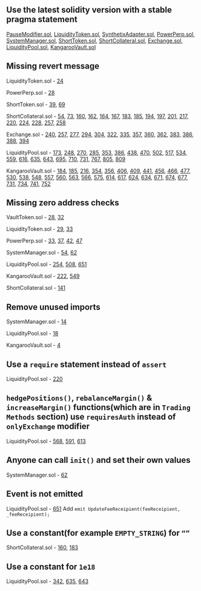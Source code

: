 ## Use the latest solidity version with a stable pragma statement
[PauseModifier.sol](https://github.com/code-423n4/2023-03-polynomial/blob/main/src/utils/PauseModifier.sol#L3), [LiquidityToken.sol](https://github.com/code-423n4/2023-03-polynomial/blob/main/src/LiquidityToken.sol#L2), [SynthetixAdapter.sol](https://github.com/code-423n4/2023-03-polynomial/blob/main/src/SynthetixAdapter.sol#L2), [PowerPerp.sol](https://github.com/code-423n4/2023-03-polynomial/blob/main/src/PowerPerp.sol#L2), [SystemManager.sol](https://github.com/code-423n4/2023-03-polynomial/blob/main/src/SystemManager.sol#L2), [ShortToken.sol](https://github.com/code-423n4/2023-03-polynomial/blob/main/src/ShortToken.sol#L2), [ShortCollateral.sol](), [Exchange.sol](https://github.com/code-423n4/2023-03-polynomial/blob/main/src/Exchange.sol#L2), [LiquidityPool.sol](https://github.com/code-423n4/2023-03-polynomial/blob/main/src/LiquidityPool.sol#L2), [KangarooVault.sol](https://github.com/code-423n4/2023-03-polynomial/blob/main/src/KangarooVault.sol#L2)

## Missing revert message
LiquidityToken.sol - [24](https://github.com/code-423n4/2023-03-polynomial/blob/main/src/LiquidityToken.sol#L24)

PowerPerp.sol - [28](https://github.com/code-423n4/2023-03-polynomial/blob/main/src/PowerPerp.sol#L28)

ShortToken.sol - [39](https://github.com/code-423n4/2023-03-polynomial/blob/main/src/ShortToken.sol#L39), [69](https://github.com/code-423n4/2023-03-polynomial/blob/main/src/ShortToken.sol#L69)

ShortCollateral.sol - [54](https://github.com/code-423n4/2023-03-polynomial/blob/main/src/ShortCollateral.sol#L54), [73](https://github.com/code-423n4/2023-03-polynomial/blob/main/src/ShortCollateral.sol#L73), [160](https://github.com/code-423n4/2023-03-polynomial/blob/main/src/ShortCollateral.sol#L160), [162](https://github.com/code-423n4/2023-03-polynomial/blob/main/src/ShortCollateral.sol#L162), [164](https://github.com/code-423n4/2023-03-polynomial/blob/main/src/ShortCollateral.sol#L164), [167](https://github.com/code-423n4/2023-03-polynomial/blob/main/src/ShortCollateral.sol#L167), [183](https://github.com/code-423n4/2023-03-polynomial/blob/main/src/ShortCollateral.sol#L183), [185](https://github.com/code-423n4/2023-03-polynomial/blob/main/src/ShortCollateral.sol#L185), [194](https://github.com/code-423n4/2023-03-polynomial/blob/main/src/ShortCollateral.sol#L194), [197](https://github.com/code-423n4/2023-03-polynomial/blob/main/src/ShortCollateral.sol#L197), [201](https://github.com/code-423n4/2023-03-polynomial/blob/main/src/ShortCollateral.sol#L201), [217](https://github.com/code-423n4/2023-03-polynomial/blob/main/src/ShortCollateral.sol#L217), [220](https://github.com/code-423n4/2023-03-polynomial/blob/main/src/ShortCollateral.sol#L220), [224](https://github.com/code-423n4/2023-03-polynomial/blob/main/src/ShortCollateral.sol#L224), [228](https://github.com/code-423n4/2023-03-polynomial/blob/main/src/ShortCollateral.sol#L228), [257](https://github.com/code-423n4/2023-03-polynomial/blob/main/src/ShortCollateral.sol#L257), [258](https://github.com/code-423n4/2023-03-polynomial/blob/main/src/ShortCollateral.sol#L258)

Exchange.sol - [240](https://github.com/code-423n4/2023-03-polynomial/blob/main/src/Exchange.sol#L240), [257](https://github.com/code-423n4/2023-03-polynomial/blob/main/src/Exchange.sol#L257), [277](https://github.com/code-423n4/2023-03-polynomial/blob/main/src/Exchange.sol#L277), [294](https://github.com/code-423n4/2023-03-polynomial/blob/main/src/Exchange.sol#L294), [304](https://github.com/code-423n4/2023-03-polynomial/blob/main/src/Exchange.sol#L304), [322](https://github.com/code-423n4/2023-03-polynomial/blob/main/src/Exchange.sol#L322), [335](https://github.com/code-423n4/2023-03-polynomial/blob/main/src/Exchange.sol#L335), [357](https://github.com/code-423n4/2023-03-polynomial/blob/main/src/Exchange.sol#L357), [360](https://github.com/code-423n4/2023-03-polynomial/blob/main/src/Exchange.sol#L360), [362](https://github.com/code-423n4/2023-03-polynomial/blob/main/src/Exchange.sol#L362), [383](https://github.com/code-423n4/2023-03-polynomial/blob/main/src/Exchange.sol#L383), [386](https://github.com/code-423n4/2023-03-polynomial/blob/main/src/Exchange.sol#L386), [388](https://github.com/code-423n4/2023-03-polynomial/blob/main/src/Exchange.sol#L388), [394](https://github.com/code-423n4/2023-03-polynomial/blob/main/src/Exchange.sol#L394)

LiquidityPool.sol - [173](https://github.com/code-423n4/2023-03-polynomial/blob/main/src/LiquidityPool.sol#L173), [248](https://github.com/code-423n4/2023-03-polynomial/blob/main/src/LiquidityPool.sol#L248), [270](https://github.com/code-423n4/2023-03-polynomial/blob/main/src/LiquidityPool.sol#L270), [285](https://github.com/code-423n4/2023-03-polynomial/blob/main/src/LiquidityPool.sol#L285), [353](https://github.com/code-423n4/2023-03-polynomial/blob/main/src/LiquidityPool.sol#L353), [386](https://github.com/code-423n4/2023-03-polynomial/blob/main/src/LiquidityPool.sol#L386), [438](https://github.com/code-423n4/2023-03-polynomial/blob/main/src/LiquidityPool.sol#L438), [470](https://github.com/code-423n4/2023-03-polynomial/blob/main/src/LiquidityPool.sol#L470), [502](https://github.com/code-423n4/2023-03-polynomial/blob/main/src/LiquidityPool.sol#L502), [517](https://github.com/code-423n4/2023-03-polynomial/blob/main/src/LiquidityPool.sol#L517), [534](https://github.com/code-423n4/2023-03-polynomial/blob/main/src/LiquidityPool.sol#L534), [559](https://github.com/code-423n4/2023-03-polynomial/blob/main/src/LiquidityPool.sol#L559), [616](https://github.com/code-423n4/2023-03-polynomial/blob/main/src/LiquidityPool.sol#L616), [635](https://github.com/code-423n4/2023-03-polynomial/blob/main/src/LiquidityPool.sol#L635), [643](https://github.com/code-423n4/2023-03-polynomial/blob/main/src/LiquidityPool.sol#L643), [695](https://github.com/code-423n4/2023-03-polynomial/blob/main/src/LiquidityPool.sol#L695), [710](https://github.com/code-423n4/2023-03-polynomial/blob/main/src/LiquidityPool.sol#L710), [731](https://github.com/code-423n4/2023-03-polynomial/blob/main/src/LiquidityPool.sol#L731), [767](https://github.com/code-423n4/2023-03-polynomial/blob/main/src/LiquidityPool.sol#L767), [805](https://github.com/code-423n4/2023-03-polynomial/blob/main/src/LiquidityPool.sol#L805), [809](https://github.com/code-423n4/2023-03-polynomial/blob/main/src/LiquidityPool.sol#L809)

KangarooVault.sol - [184](https://github.com/code-423n4/2023-03-polynomial/blob/main/src/KangarooVault.sol#L184), [185](https://github.com/code-423n4/2023-03-polynomial/blob/main/src/KangarooVault.sol#L185), [216](https://github.com/code-423n4/2023-03-polynomial/blob/main/src/KangarooVault.sol#L216), [354](https://github.com/code-423n4/2023-03-polynomial/blob/main/src/KangarooVault.sol#L354), [356](https://github.com/code-423n4/2023-03-polynomial/blob/main/src/KangarooVault.sol#L356), [406](https://github.com/code-423n4/2023-03-polynomial/blob/main/src/KangarooVault.sol#L406), [409](https://github.com/code-423n4/2023-03-polynomial/blob/main/src/KangarooVault.sol#L409), [441](https://github.com/code-423n4/2023-03-polynomial/blob/main/src/KangarooVault.sol#L441), [456](https://github.com/code-423n4/2023-03-polynomial/blob/main/src/KangarooVault.sol#L456), [466](https://github.com/code-423n4/2023-03-polynomial/blob/main/src/KangarooVault.sol#L466), [477](https://github.com/code-423n4/2023-03-polynomial/blob/main/src/KangarooVault.sol#L477), [530](https://github.com/code-423n4/2023-03-polynomial/blob/main/src/KangarooVault.sol#L530), [538](https://github.com/code-423n4/2023-03-polynomial/blob/main/src/KangarooVault.sol#L538), [548](https://github.com/code-423n4/2023-03-polynomial/blob/main/src/KangarooVault.sol#L548), [557](https://github.com/code-423n4/2023-03-polynomial/blob/main/src/KangarooVault.sol#L557), [560](https://github.com/code-423n4/2023-03-polynomial/blob/main/src/KangarooVault.sol#L560), [563](https://github.com/code-423n4/2023-03-polynomial/blob/main/src/KangarooVault.sol#L563), [566](https://github.com/code-423n4/2023-03-polynomial/blob/main/src/KangarooVault.sol#L566), [575](https://github.com/code-423n4/2023-03-polynomial/blob/main/src/KangarooVault.sol#L575), [614](https://github.com/code-423n4/2023-03-polynomial/blob/main/src/KangarooVault.sol#L614), [617](https://github.com/code-423n4/2023-03-polynomial/blob/main/src/KangarooVault.sol#L617), [624](https://github.com/code-423n4/2023-03-polynomial/blob/main/src/KangarooVault.sol#L624), [634](https://github.com/code-423n4/2023-03-polynomial/blob/main/src/KangarooVault.sol#L634), [671](https://github.com/code-423n4/2023-03-polynomial/blob/main/src/KangarooVault.sol#L671), [674](https://github.com/code-423n4/2023-03-polynomial/blob/main/src/KangarooVault.sol#L674), [677](https://github.com/code-423n4/2023-03-polynomial/blob/main/src/KangarooVault.sol#L677), [731](https://github.com/code-423n4/2023-03-polynomial/blob/main/src/KangarooVault.sol#L731), [734](https://github.com/code-423n4/2023-03-polynomial/blob/main/src/KangarooVault.sol#L734), [741](https://github.com/code-423n4/2023-03-polynomial/blob/main/src/KangarooVault.sol#L741), [752](https://github.com/code-423n4/2023-03-polynomial/blob/main/src/KangarooVault.sol#L752)

## Missing zero address checks
VaultToken.sol - [28](https://github.com/code-423n4/2023-03-polynomial/blob/main/src/VaultToken.sol#L28), [32](https://github.com/code-423n4/2023-03-polynomial/blob/main/src/VaultToken.sol#L32)

LiquidityToken.sol - [29](https://github.com/code-423n4/2023-03-polynomial/blob/main/src/LiquidityToken.sol#L29), [33](https://github.com/code-423n4/2023-03-polynomial/blob/main/src/LiquidityToken.sol#L33)

PowerPerp.sol - [33](https://github.com/code-423n4/2023-03-polynomial/blob/main/src/PowerPerp.sol#L33), [37](https://github.com/code-423n4/2023-03-polynomial/blob/main/src/PowerPerp.sol#L37), [42](https://github.com/code-423n4/2023-03-polynomial/blob/main/src/PowerPerp.sol#L42), [47](https://github.com/code-423n4/2023-03-polynomial/blob/main/src/PowerPerp.sol#L47)

SystemManager.sol - [54](https://github.com/code-423n4/2023-03-polynomial/blob/main/src/SystemManager.sol#L54-L57), [62](https://github.com/code-423n4/2023-03-polynomial/blob/main/src/SystemManager.sol#L62-L81)

LiquidityPool.sol - [254](https://github.com/code-423n4/2023-03-polynomial/blob/main/src/LiquidityPool.sol#L254), [508](https://github.com/code-423n4/2023-03-polynomial/blob/main/src/LiquidityPool.sol#L508), [651](https://github.com/code-423n4/2023-03-polynomial/blob/main/src/LiquidityPool.sol#L651)

KangarooVault.sol - [222](https://github.com/code-423n4/2023-03-polynomial/blob/main/src/KangarooVault.sol#L222), [549](https://github.com/code-423n4/2023-03-polynomial/blob/main/src/KangarooVault.sol#L549)

ShortCollateral.sol - [141](https://github.com/code-423n4/2023-03-polynomial/blob/main/src/ShortCollateral.sol#L141)

## Remove unused imports
SystemManager.sol - [14](https://github.com/code-423n4/2023-03-polynomial/blob/main/src/SystemManager.sol#L14)

LiquidityPool.sol - [18](https://github.com/code-423n4/2023-03-polynomial/blob/main/src/LiquidityPool.sol#L18)

KangarooVault.sol - [4](https://github.com/code-423n4/2023-03-polynomial/blob/main/src/KangarooVault.sol#L4)

## Use a `require` statement instead of `assert`
LiquidityPool.sol - [220](https://github.com/code-423n4/2023-03-polynomial/blob/main/src/LiquidityPool.sol#L220)

## `hedgePositions()`, `rebalanceMargin()` & `increaseMargin()` functions(which are in `Trading Methods` section) use `requiresAuth` instead of `onlyExchange` modifier
LiquidityPool.sol - [568](https://github.com/code-423n4/2023-03-polynomial/blob/main/src/LiquidityPool.sol#L568), [591](https://github.com/code-423n4/2023-03-polynomial/blob/main/src/LiquidityPool.sol#L591), [613](https://github.com/code-423n4/2023-03-polynomial/blob/main/src/LiquidityPool.sol#L613)

## Anyone can call `init()` and set their own values
SystemManager.sol - [62](https://github.com/code-423n4/2023-03-polynomial/blob/main/src/SystemManager.sol#L62-L70)

## Event is not emitted
LiquidityPool.sol - [651](https://github.com/code-423n4/2023-03-polynomial/blob/main/src/LiquidityPool.sol#L651)
Add `emit UpdateFeeReceipient(feeReceipient, _feeReceipient);`

## Use a constant(for example `EMPTY_STRING`) for `“”`
ShortCollateral.sol - [160](https://github.com/code-423n4/2023-03-polynomial/blob/main/src/ShortCollateral.sol#L160), [183](https://github.com/code-423n4/2023-03-polynomial/blob/main/src/ShortCollateral.sol#L183)

## Use a constant for `1e18`
LiquidityPool.sol - [342](https://github.com/code-423n4/2023-03-polynomial/blob/main/src/LiquidityPool.sol#L342), [635](https://github.com/code-423n4/2023-03-polynomial/blob/main/src/LiquidityPool.sol#L635), [643](https://github.com/code-423n4/2023-03-polynomial/blob/main/src/LiquidityPool.sol#L643)
